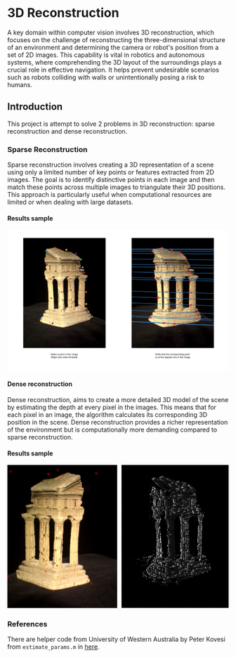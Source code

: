 # 3D Reconstruction

A key domain within computer vision involves 3D reconstruction, which focuses on the challenge of reconstructing the three-dimensional structure of an environment and determining the camera or robot's position from a set of 2D images. This capability is vital in robotics and autonomous systems, where comprehending the 3D layout of the surroundings plays a crucial role in effective navigation. It helps prevent undesirable scenarios such as robots colliding with walls or unintentionally posing a risk to humans.

## Introduction

This project is attempt to solve 2 problems in 3D reconstruction: sparse reconstruction and dense reconstruction.

### Sparse Reconstruction

Sparse reconstruction involves creating a 3D representation of a scene using only a limited number of key points or features extracted from 2D images. The goal is to identify distinctive points in each image and then match these points across multiple images to triangulate their 3D positions. This approach is particularly useful when computational resources are limited or when dealing with large datasets.

#### Results sample

<img src="./result/3.1.2.png" width="600" alt="sparse-reconstruction">

#### Dense reconstruction

Dense reconstruction, aims to create a more detailed 3D model of the scene by estimating the depth at every pixel in the images. This means that for each pixel in an image, the algorithm calculates its corresponding 3D position in the scene. Dense reconstruction provides a richer representation of the environment but is computationally more demanding compared to sparse reconstruction.

#### Results sample

<img src="./result/dense-reconstruction.png" width="600" alt="dense-reconstruction">

### References

There are helper code from University of Western Australia by Peter Kovesi from `estimate_params.m` in <a href="https://github.com/claredang/3d-reconstruction/">here</a>.
